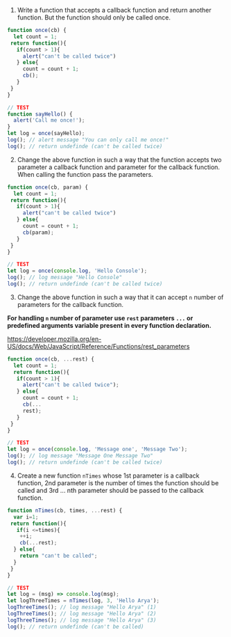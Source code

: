 1. Write a function that accepts a callback function and return another function. But the function should only be called once.

```js
function once(cb) {
  let count = 1;
 return function(){
   if(count > 1){
     alert("can't be called twice")
   } else{
     count = count + 1;
     cb();
   }
 }
}

// TEST
function sayHello() {
  alert('Call me once!');
}
let log = once(sayHello);
log(); // alert message "You can only call me once!"
log(); // return undefinde (can't be called twice)
```

2. Change the above function in such a way that the function accepts two parameter a callback function and parameter for the callback function. When calling the function pass the parameters.

```js
function once(cb, param) {
  let count = 1;
 return function(){
   if(count > 1){
     alert("can't be called twice")
   } else{
     count = count + 1;
     cb(param);
   }
 }
}

// TEST
let log = once(console.log, 'Hello Console');
log(); // log message "Hello Console"
log(); // return undefinde (can't be called twice)
```

3. Change the above function in such a way that it can accept `n` number of parameters for the callback function.

**For handling `n` number of parameter use `rest` parameters `...` or predefined arguments variable present in every function declaration.**

https://developer.mozilla.org/en-US/docs/Web/JavaScript/Reference/Functions/rest_parameters

```js
function once(cb, ...rest) {
  let count = 1;
  return function(){
   if(count > 1){
     alert("can't be called twice");
   } else{
     count = count + 1;
     cb(...
     rest);
   }
 }
}

// TEST
let log = once(console.log, 'Message one', 'Message Two');
log(); // log message "Message One Message Two"
log(); // return undefinde (can't be called twice)
```

4. Create a new function `nTimes` whose 1st parameter is a callback function, 2nd parameter is the number of times the function should be called and 3rd ... nth parameter should be passed to the callback function.

```js
function nTimes(cb, times, ...rest) {
  var i=1;
 return function(){
   if(i <=times){
    ++i; 
    cb(...rest); 
  } else{
    return "can't be called";
  }
 } 
}

// TEST
let log = (msg) => console.log(msg);
let logThreeTimes = nTimes(log, 3, 'Hello Arya');
logThreeTimes(); // log message "Hello Arya" (1)
logThreeTimes(); // log message "Hello Arya" (2)
logThreeTimes(); // log message "Hello Arya" (3)
log(); // return undefinde (can't be called)
```
